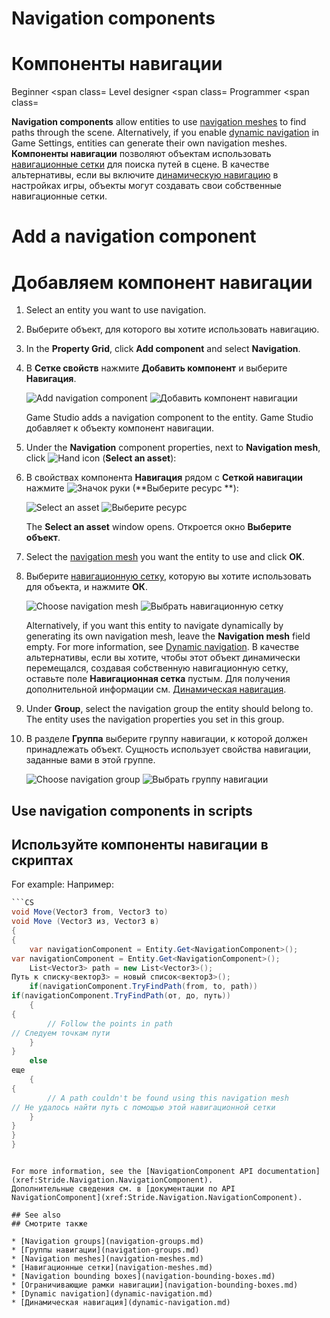 # Navigation components
# Компоненты навигации

<span class="label label-doc-level">Beginner</span>
<span class=
<span class="label label-doc-audience">Level designer</span>
<span class=
<span class="label label-doc-audience">Programmer</span>
<span class=

**Navigation components** allow entities to use [navigation meshes](navigation-meshes.md) to find paths through the scene. Alternatively, if you enable [dynamic navigation](dynamic-navigation.md) in Game Settings, entities can generate their own navigation meshes.
**Компоненты навигации** позволяют объектам использовать [навигационные сетки](navigation-meshes.md) для поиска путей в сцене.  В качестве альтернативы, если вы включите [динамическую навигацию](dynamic-navigation.md) в настройках игры, объекты могут создавать свои собственные навигационные сетки.

# Add a navigation component
# Добавляем компонент навигации

1. Select an entity you want to use navigation.
1. Выберите объект, для которого вы хотите использовать навигацию.

2. In the **Property Grid**, click **Add component** and select **Navigation**.
2. В **Сетке свойств** нажмите **Добавить компонент** и выберите **Навигация**.

    ![Add navigation component](media/add-navigation-component.png)
![Добавить компонент навигации](media/add-navigation-component.png)

    Game Studio adds a navigation component to the entity.
Game Studio добавляет к объекту компонент навигации.

3. Under the **Navigation** component properties, next to **Navigation mesh**, click ![Hand icon](~/manual/game-studio/media/hand-icon.png) (**Select an asset**):
3. В свойствах компонента **Навигация** рядом с **Сеткой навигации** нажмите ![Значок руки](~/manual/game-studio/media/hand-icon.png) (**Выберите ресурс  **):

    ![Select an asset](media/open-asset-picker.png)
![Выберите ресурс](media/open-asset-picker.png)

	The **Select an asset** window opens.
Откроется окно **Выберите объект**.

4. Select the [navigation mesh](navigation-meshes.md) you want the entity to use and click **OK**.
4. Выберите [навигационную сетку](navigation-meshes.md), которую вы хотите использовать для объекта, и нажмите **ОК**.

    ![Choose navigation mesh](media/choose-navigation-mesh.png)
![Выбрать навигационную сетку](media/choose-navigation-mesh.png)

    Alternatively, if you want this entity to navigate dynamically by generating its own navigation mesh, leave the **Navigation mesh** field empty. For more information, see [Dynamic navigation](dynamic-navigation.md).
В качестве альтернативы, если вы хотите, чтобы этот объект динамически перемещался, создавая собственную навигационную сетку, оставьте поле **Навигационная сетка** пустым.  Для получения дополнительной информации см. [Динамическая навигация](dynamic-navigation.md).

5. Under **Group**, select the navigation group the entity should belong to. The entity uses the navigation properties you set in this group.
5. В разделе **Группа** выберите группу навигации, к которой должен принадлежать объект.  Сущность использует свойства навигации, заданные вами в этой группе.

    ![Choose navigation group](media/choose-navigation-group.png)
![Выбрать группу навигации](media/choose-navigation-group.png)

## Use navigation components in scripts
## Используйте компоненты навигации в скриптах

For example:
Например:

```cs
```CS
void Move(Vector3 from, Vector3 to)
void Move (Vector3 из, Vector3 в)
{
{
	var navigationComponent = Entity.Get<NavigationComponent>();
var navigationComponent = Entity.Get<NavigationComponent>();
	List<Vector3> path = new List<Vector3>();
Путь к списку<вектор3> = новый список<вектор3>();
	if(navigationComponent.TryFindPath(from, to, path))
if(navigationComponent.TryFindPath(от, до, путь))
	{
{
		// Follow the points in path
// Следуем точкам пути
	}
}
	else
еще
	{
{
		// A path couldn't be found using this navigation mesh
// Не удалось найти путь с помощью этой навигационной сетки
	}
}
}
}
```
```

For more information, see the [NavigationComponent API documentation](xref:Stride.Navigation.NavigationComponent).
Дополнительные сведения см. в [документации по API NavigationComponent](xref:Stride.Navigation.NavigationComponent).

## See also
## Смотрите также

* [Navigation groups](navigation-groups.md)
* [Группы навигации](navigation-groups.md)
* [Navigation meshes](navigation-meshes.md)
* [Навигационные сетки](navigation-meshes.md)
* [Navigation bounding boxes](navigation-bounding-boxes.md)
* [Ограничивающие рамки навигации](navigation-bounding-boxes.md)
* [Dynamic navigation](dynamic-navigation.md)
* [Динамическая навигация](dynamic-navigation.md)
